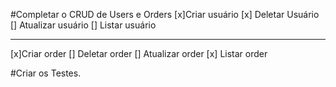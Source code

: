 #Completar o CRUD de Users e Orders
[x]Criar usuário
[x] Deletar Usuário
[] Atualizar usuário
[] Listar usuário

---

[x]Criar order
[] Deletar order
[] Atualizar order
[x] Listar order


#Criar os Testes.
